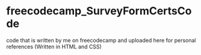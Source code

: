 # freecodecamp_SurveyFormCertsCode
code that is written by me on freecodecamp and uploaded here for personal references (Written in HTML and CSS)
